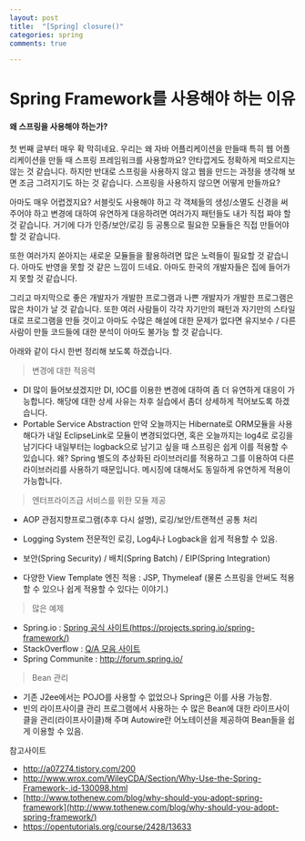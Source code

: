```yaml
---
layout: post
title:  "[Spring] closure()"
categories: spring
comments: true

---
```


# Spring Framework를 사용해야 하는 이유



#### 왜 스프링을 사용해야 하는가?

 

  첫 번째 글부터 매우 확 막히네요. 우리는 왜 자바 어플리케이션을 만들때 특히 웹 어플리케이션을 만들 때 스프링 프레임워크를 사용할까요? 안타깝게도 정확하게 떠오르지는 않는 것 같습니다. 하지만 반대로 스프링을 사용하지 않고 웹을 만드는 과정을 생각해 보면 조금 그려지기도 하는 것 같습니다. 스프링을 사용하지 않으면 어떻게 만들까요?

  아마도 매우 어렵겠지요? 서블릿도 사용해야 하고 각 객체들의 생성/소멸도 신경을 써 주어야 하고 변경에 대하여 유연하게 대응하려면 여러가지 패턴들도 내가 직접 짜야 할 것 같습니다. 거기에 다가 인증/보안/로깅 등 공통으로 필요한 모듈들은 직접 만들어야 할 것 같습니다.

  또한 여러가지 쏟아지는 새로운 모듈들을 활용하려면 많은 노력들이 필요할 것 같습니다. 아마도 반영을 못할 것 같은 느낌이 드네요. 아마도 한국의 개발자들은 집에 들어가지 못할 것 같습니다.

  그리고 마지막으로 좋은 개발자가 개발한 프로그램과 나쁜 개발자가 개발한 프로그램은 많은 차이가 날 것 같습니다. 또한 여러 사람들이 각각 자기만의 패턴과 자기만의 스타일대로 프로그램을 만들 것이고 아마도 수많은 해설에 대한 문제가 없다면 유지보수 / 다른 사람이 만들 코드들에 대한 분석이 아마도 불가능 할 것 같습니다.

아래와 같이 다시 한번 정리해 보도록 하겠습니다.

> 변경에 대한 적응력

- DI
  많이 들어보셨겠지만 DI, IOC를 이용한 변경에 대하여 좀 더 유연하게 대응이 가능합니다. 해당에 대한 상세 사유는 차후 실습에서 좀더 상세하게 적어보도록 하겠습니다.
- Portable Service Abstraction
  만약 오늘까지는 Hibernate로 ORM모듈을 사용해다가 내일 EclipseLink로 모듈이 변경되었다면, 혹은 오늘까지는 log4로 로깅을 남기다다 내일부터는 logback으로 남기고 싶을 때 스프링은 쉽게 이를 적용할 수 있습니다. 왜? Spring 별도의 추상화된 라이브러리를 적용하고 그를 이용하여 다른 라이브러리를 사용하기 때문입니다. 메시징에 대해서도 동일하게 유연하게 적용이 가능합니다.

> 엔터프라이즈급 서비스를 위한 모듈 제공

- AOP
  관점지향프로그램(추후 다시 설명), 로깅/보안/트랜젹션 공통 처리
- Logging System
  전문적인 로깅, Log4j나 Logback을 쉽게 적용할 수 있음.
- 보안(Spring Security) / 배치(Spring Batch) / EIP(Spring Integration)
  
- 다양한 View Template 엔진 적용 : JSP, Thymeleaf
  (물론 스프링을 안써도 적용할 수 있으나 쉽게 적용할 수 있다는 이야기.)



> 많은 예제

- Spring.io : [Spring 공식 사이트(https://projects.spring.io/spring-framework/)](https://projects.spring.io/spring-framework/)
- StackOverflow : [Q/A 모음 사이트](http://stackoverflow.com/)
- Spring Communite : http://forum.spring.io/



> Bean 관리

- 기존 J2ee에서는 POJO를 사용할 수 없었으나 Spring은 이를 사용 가능함.
- 빈의 라이프사이클 관리
  프로그램에서 사용하는 수 많은 Bean에 대한 라이프사이클을 관리(라이프사이클)해 주며 Autowire란 어노테이션을 제공하여 Bean들을 쉽게 이용할 수 있음.



참고사이트

- http://a07274.tistory.com/200
- http://www.wrox.com/WileyCDA/Section/Why-Use-the-Spring-Framework-.id-130098.html
- [http://www.tothenew.com/blog/why-should-you-adopt-spring-framework](http://www.tothenew.com/blog/why-should-you-adopt-spring-framework/)
- https://opentutorials.org/course/2428/13633